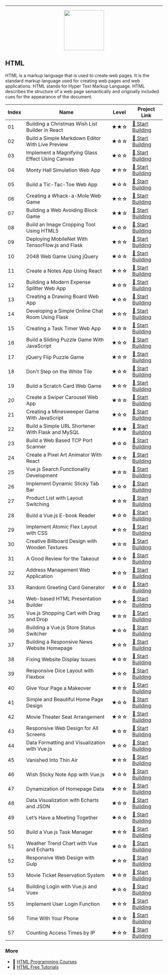 
---

<div align="center">
<img width="128px" src="https://file.labex.io/path/NrasuEoAvSam.png">
</div>

## HTML

HTML is a markup language that is used to create web pages. It is the standard markup language used for creating web pages and web applications. HTML stands for Hyper Text Markup Language. HTML describes the structure of a web page semantically and originally included cues for the appearance of the document.

|   Index | Name                                              | Level   | Project Link                                                                                           |
|---------|---------------------------------------------------|---------|--------------------------------------------------------------------------------------------------------|
|      01 | Building a Christmas Wish List Builder in React   | ★★☆     | [🚀 Start Building](https://labex.io/courses/project-building-a-christmas-wish-list-builder-in-react)   |
|      02 | Build a Simple Markdown Editor With Live Preview  | ★☆☆     | [🚀 Start Building](https://labex.io/courses/project-build-a-simple-markdown-editor-with-live-preview)  |
|      03 | Implement a Magnifying Glass Effect Using Canvas  | ★☆☆     | [🚀 Start Building](https://labex.io/courses/project-implement-a-magnifying-glass-effect-using-canvas)  |
|      04 | Monty Hall Simulation Web App                     | ★☆☆     | [🚀 Start Building](https://labex.io/courses/project-monty-hall-problem-simulation-web-app)             |
|      05 | Build a Tic-Tac-Toe Web App                       | ★☆☆     | [🚀 Start Building](https://labex.io/courses/project-build-a-tic-tac-toe-web-app)                       |
|      06 | Creating a Whack-a-Mole Web Game                  | ★☆☆     | [🚀 Start Building](https://labex.io/courses/project-creating-a-whack-a-mole-web-game)                  |
|      07 | Building a Web Avoiding Block Game                | ★★☆     | [🚀 Start Building](https://labex.io/courses/project-building-a-web-avoiding-block-game)                |
|      08 | Build an Image Cropping Tool Using HTML5          | ★☆☆     | [🚀 Start Building](https://labex.io/courses/project-build-an-image-cropping-tool-using-html5)          |
|      09 | Deploying MobileNet With TensorFlow.js and Flask  | ★☆☆     | [🚀 Start Building](https://labex.io/courses/project-deploying-mobilenet-with-tensorflowjs-and-flask)   |
|      10 | 2048 Web Game Using jQuery                        | ★☆☆     | [🚀 Start Building](https://labex.io/courses/project-2048-web-game-using-jquery)                        |
|      11 | Create a Notes App Using React                    | ★☆☆     | [🚀 Start Building](https://labex.io/courses/project-create-a-notes-app-using-react)                    |
|      12 | Building a Modern Expense Splitter Web App        | ★☆☆     | [🚀 Start Building](https://labex.io/courses/project-building-a-expense-splitter-web-app)               |
|      13 | Creating a Drawing Board Web App                  | ★☆☆     | [🚀 Start Building](https://labex.io/courses/project-creating-a-drawing-board-web-app)                  |
|      14 | Developing a Simple Online Chat Room Using Flask  | ★☆☆     | [🚀 Start Building](https://labex.io/courses/project-developing-a-simple-online-chat-room-using-flask)  |
|      15 | Creating a Task Timer Web App                     | ★☆☆     | [🚀 Start Building](https://labex.io/courses/project-creating-a-task-timer-web-app)                     |
|      16 | Build a Sliding Puzzle Game With JavaScript       | ★☆☆     | [🚀 Start Building](https://labex.io/courses/project-build-a-sliding-puzzle-game-with-javascript)       |
|      17 | jQuery Flip Puzzle Game                           | ★☆☆     | [🚀 Start Building](https://labex.io/courses/project-jquery-flip-puzzle-game)                           |
|      18 | Don't Step on the White Tile                      | ★☆☆     | [🚀 Start Building](https://labex.io/courses/project-dont-step-on-the-white-tile)                       |
|      19 | Build a Scratch Card Web Game                     | ★☆☆     | [🚀 Start Building](https://labex.io/courses/project-scratch-card-game)                                 |
|      20 | Create a Swiper Carousel Web App                  | ★☆☆     | [🚀 Start Building](https://labex.io/courses/project-create-a-swiper-carousel-web-app)                  |
|      21 | Creating a Minesweeper Game With JavaScript       | ★☆☆     | [🚀 Start Building](https://labex.io/courses/project-creating-a-minesweeper-game-with-javascript)       |
|      22 | Build a Simple URL Shortener With Flask and MySQL | ★★★     | [🚀 Start Building](https://labex.io/courses/project-build-a-simple-url-shortener-with-flask-and-mysql) |
|      23 | Build a Web Based TCP Port Scanner                | ★☆☆     | [🚀 Start Building](https://labex.io/courses/project-build-a-web-based-tcp-port-scanner)                |
|      24 | Create a Pixel Art Animator With React            | ★☆☆     | [🚀 Start Building](https://labex.io/courses/project-create-a-pixel-art-animator-with-react)            |
|      25 | Vue.js Search Functionality Development           | ★☆☆     | [🚀 Start Building](https://labex.io/courses/project-do-a-search)                                       |
|      26 | Implement Dynamic Sticky Tab Bar                  | ★☆☆     | [🚀 Start Building](https://labex.io/courses/project-dynamic-tab-bar)                                   |
|      27 | Product List with Layout Switching                | ★☆☆     | [🚀 Start Building](https://labex.io/courses/project-layout-switch)                                     |
|      28 | Build a Vue.js E-book Reader                      | ★☆☆     | [🚀 Start Building](https://labex.io/courses/project-read-it)                                           |
|      29 | Implement Atomic Flex Layout with CSS             | ★☆☆     | [🚀 Start Building](https://labex.io/courses/project-atomic-css)                                        |
|      30 | Creative Billboard Design with Wooden Textures    | ★☆☆     | [🚀 Start Building](https://labex.io/courses/project-creative-billboard)                                |
|      31 | A Good Review for the Takeout                     | ★☆☆     | [🚀 Start Building](https://labex.io/courses/project-a-good-review-for-the-takeout)                     |
|      32 | Address Management Web Application                | ★☆☆     | [🚀 Start Building](https://labex.io/courses/project-add-new-address)                                   |
|      33 | Random Greeting Card Generator                    | ★☆☆     | [🚀 Start Building](https://labex.io/courses/project-holiday-greeting-card)                             |
|      34 | Web-based HTML Presentation Builder               | ★☆☆     | [🚀 Start Building](https://labex.io/courses/project-web-ppt)                                           |
|      35 | Vue.js Shopping Cart with Drag and Drop           | ★☆☆     | [🚀 Start Building](https://labex.io/courses/project-fun-shopping)                                      |
|      36 | Building a Vue.js Store Status Switcher           | ★☆☆     | [🚀 Start Building](https://labex.io/courses/project-switch-business-status)                            |
|      37 | Building a Responsive News Website Homepage       | ★☆☆     | [🚀 Start Building](https://labex.io/courses/project-creating-website-homepage)                         |
|      38 | Fixing Website Display Issues                     | ★☆☆     | [🚀 Start Building](https://labex.io/courses/project-fix-website-display)                               |
|      39 | Responsive Dice Layout with Flexbox               | ★☆☆     | [🚀 Start Building](https://labex.io/courses/project-flex-dice-layout)                                  |
|      40 | Give Your Page a Makeover                         | ★☆☆     | [🚀 Start Building](https://labex.io/courses/project-give-your-page-a-makeover)                         |
|      41 | Simple and Beautiful Home Page Design             | ★☆☆     | [🚀 Start Building](https://labex.io/courses/project-labex-knowledge-network)                           |
|      42 | Movie Theater Seat Arrangement                    | ★☆☆     | [🚀 Start Building](https://labex.io/courses/project-movie-theater-seat-arrangement)                    |
|      43 | Responsive Web Design for All Screens             | ★☆☆     | [🚀 Start Building](https://labex.io/courses/project-responsive-web-design)                             |
|      44 | Data Formatting and Visualization with Vue.js     | ★☆☆     | [🚀 Start Building](https://labex.io/courses/project-table-data-conversion)                             |
|      45 | Vanished Into Thin Air                            | ★☆☆     | [🚀 Start Building](https://labex.io/courses/project-vanished-into-thin-air)                            |
|      46 | Wish Sticky Note App with Vue.js                  | ★☆☆     | [🚀 Start Building](https://labex.io/courses/project-wish-sticky-note)                                  |
|      47 | Dynamization of Homepage Data                     | ★☆☆     | [🚀 Start Building](https://labex.io/courses/project-dynamization-of-homepage-data)                     |
|      48 | Data Visualization with Echarts and JSON          | ★☆☆     | [🚀 Start Building](https://labex.io/courses/project-food-protein-revealed)                             |
|      49 | Let’s Have a Meeting Together                     | ★☆☆     | [🚀 Start Building](https://labex.io/courses/project-lets-have-a-meeting-together)                      |
|      50 | Build a Vue.js Task Manager                       | ★☆☆     | [🚀 Start Building](https://labex.io/courses/project-time-management-master)                            |
|      51 | Weather Trend Chart with Vue and Echarts          | ★☆☆     | [🚀 Start Building](https://labex.io/courses/project-weather-trend)                                     |
|      52 | Responsive Web Design with Gulp                   | ★☆☆     | [🚀 Start Building](https://labex.io/courses/project-responsive-page-layout)                            |
|      53 | Movie Ticket Reservation System                   | ★☆☆     | [🚀 Start Building](https://labex.io/courses/project-movie-ticket-reservation)                          |
|      54 | Building Login with Vue.js and Vuex               | ★☆☆     | [🚀 Start Building](https://labex.io/courses/project-missing-token)                                     |
|      55 | Implement User Login Function                     | ★☆☆     | [🚀 Start Building](https://labex.io/courses/project-implement-user-login-function)                     |
|      56 | Time With Your Phone                              | ★☆☆     | [🚀 Start Building](https://labex.io/courses/project-time-with-your-phone)                              |
|      57 | Counting Access Times by IP                       | ★☆☆     | [🚀 Start Building](https://labex.io/courses/project-counting-access-times-by-ip)                       |

### More

- 🔗 [HTML Programming Courses](https://github.com/labex-labs/awesome-programming-courses?tab=readme-ov-file#html)
- 🔗 [HTML Free Tutorials](https://github.com/labex-labs/html-free-tutorials)

